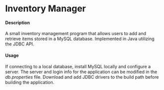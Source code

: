 # Inventory Manager
#### Description
A small inventory management program that allows users to add and retrieve items stored in a MySQL database. Implemented in Java utilizing the JDBC API.

#### Usage
If connecting to a local database, install MySQL locally and configure a server. The server and login info for the application can be modified in the *db.properties* file. Download and add JDBC drivers to the build path before building the application.

